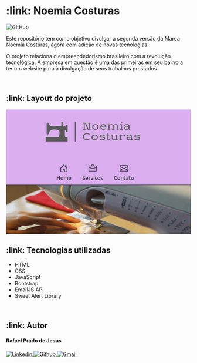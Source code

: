 <h1>:link: Noemia Costuras</h1> 

<img alt="GitHub" src="https://img.shields.io/github/license/rafaelpradoj/noemiaCosturas2">

<p>
  Este repositório tem como objetivo divulgar a segunda versão da Marca Noemia Costuras, agora com adição de novas tecnologias.
</p>

<p>
  O projeto relaciona o empreendedorismo brasileiro com a revolução tecnológica. A empresa em questão é uma das primeiras em seu bairro a ter um website para à divulgação de seus trabalhos prestados.
</p>  

<br>

<h2>:link: Layout do projeto</h2>

<img src="assets/img/capaProjeto.png" />

<br>

<h2>:link: Tecnologias utilizadas</h2>

<ul>
  <li>HTML</li>
  <li>CSS</li>
  <li>JavaScript</li>
  <li>Bootstrap</li>
  <li>EmailJS API</li>
  <li>Sweet Alert Library</li>
</ul>

<br>

<h2>:link: Autor</h2>

<h4>Rafael Prado de Jesus</h4>
<p>
  <a href="https://www.linkedin.com/in/rafaelpradoj/" target="_blank">
    <img align="center" src="https://img.shields.io/badge/-Linkedin-%230077B5?style=for-the-badge&logo=linkedin&logoColor=white" alt="Linkedin">
  </a>
  
  <a href="https://github.com/rafaelpradoj" target="_blank">
    <img align="center" src="https://img.shields.io/badge/GitHub-100000?style=for-the-badge&logo=github&logoColor=white" alt="Github">
  </a>
  
  <a href="mailto:rafaelpradoj@gmail.com" title="rafaelpradoj@gmail.com">
    <img align="center" src="https://img.shields.io/badge/Gmail-D14836?style=for-the-badge&logo=gmail&logoColor=white" alt="Gmail">
 </a>
</p>
